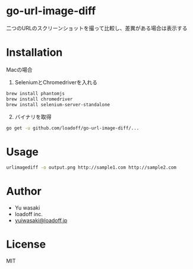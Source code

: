 # go-url-image-diff
二つのURLのスクリーンショットを撮って比較し、差異がある場合は表示する

# Installation

Macの場合
1. SeleniumとChromedriverを入れる
```bash
brew install phantomjs
brew install chromedriver
brew install selenium-server-standalone
```

2. バイナリを取得
```bash
go get -u github.com/loadoff/go-url-image-diff/...
```
 
# Usage

```bash
urlimagediff -o output.png http://sample1.com http://sample2.com
```

# Author

* Yu wasaki
* loadoff inc.
* yuiwasaki@loadoff.jp

# License

MIT
